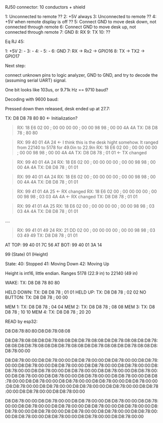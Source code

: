 RJ50 connector: 10 conductors + shield

1: Unconnected to remote ??
2: +5V always
3: Unconnected to remote ??
4: +5V when remote display is off ??
5: Connect GND to move desk down, not connected through remote
6: Connect GND to move desk up, not connected through remote
7: GND
8: RX
9: TX
10: ??

Eq RJ 45:

1: +5V
2: -
3: -
4: - 
5: -
6: GND
7: RX -> Rx2 -> GPIO16
8: TX -> TX2 -> GPIO17


Next step:

connect unknown pins to logic analyzer, GND to GND, and try to decode the (assuming serial UART) signal.

One bit looks like 103us, or 9.71k Hz == 9710 baud?

Decoding with 9600 baud:

Pressed down then released, desk ended up at 27.7:

TX: D8 D8 78 80 80 <- Initialization?

> RX: 18 E6 02 00 ; 00 00 00 00 ; 00 00 98 98 ; 00 00 4A 4A
TX: D8 D8 78 ; 80 80



> RX: 99 40 01 4A 24                                                         <- I think this is the desk hight somehow. It ranged from 22140 to 5178 for 49.0in to 22.9in
> RX: 18 E6 02 00 ; 00 00 00 00 ; 00 00 98 98 ; 00 00 4A 4A
TX: D8 D8 78 ; 01 01                                                         <- TX changed


> RX: 99 40 01 4A 24
> RX: 18 E6 02 00 ; 00 00 00 00 ; 00 00 98 98 ; 00 00 4A 4A
TX: D8 D8 78 ; 01 01


> RX: 99 40 01 4A 24
> RX: 18 E6 02 00 ; 00 00 00 00 ; 00 00 98 98 ; 00 00 4A 4A
TX: D8 D8 78 ; 01 01


> RX: 99 41 01 4A 25                                                        <- RX changed
> RX: 18 E6 02 00 ; 00 00 00 00 ; 00 00 98 98 ; 03 03 4A 4A                 <- RX changed
TX: D8 D8 78 ; 01 01


> RX: 99 41 01 4A 25
> RX: 18 E6 02 00 ; 00 00 00 00 ; 00 00 98 98 ; 03 03 4A 4A
TX: D8 D8 78 ; 01 01


....

> RX: 99 41 01 49 24
> RX: 21 DD 02 00 ; 00 00 00 00 ; 00 00 98 98 ; 03 03 49 49
TX: D8 D8 78 ; 01 01




AT TOP: 99 40 01 7C 56
AT BOT: 99 40 01 3A 14

99 (State) 01 (Height)

State:
40: Stopped
41: Moving Down
42: Moving Up

Height is int16, little endian. Ranges 5178 (22.9 in) to 22140 (49 in)


WAKE: TX: D8 D8 78 80 80

HELD DOWN: TX: D8 D8 78 ; 01 01
HELD UP:   TX: D8 D8 78 ; 02 02
NO BUTTON: TX: D8 D8 78 ; 00 00

MEM 1: TX: D8 D8 78 ; 04 04
MEM 2: TX: D8 D8 78 ; 08 08
MEM 3: TX: D8 D8 78 ; 10 10
MEM 4: TX: D8 D8 78 ; 20 20




READ by esp32:

D8:D8:78:80:80:D8:D8:78:08:08

D8:D8:78:08:08:D8:D8:78:08:08:D8:D8:78:08:08:D8:D8:78:08:08:D8:D8:78:08:08:D8:D8:78:08:08:D8:D8:78:08:08:D8:D8:78:08:08:D8:D8:78:08:08:D8:D8:78:00:00

D8:D8:78:00:00:D8:D8:78:00:00:D8:D8:78:00:00:D8:D8:78:00:00:D8:D8:78:00:00:D8:D8:78:00:00:D8:D8:78:00:00:D8:D8:78:00:00:D8:D8:78:00:00:D8:D8:78:00:00:D8:D8:78:00:00:D8:D8:78:00:00:D8:D8:78:00:00:D8:D8:78:00:00:D8:D8:78:00:00:D8:D8:78:00:00:D8:D8:78:00:00:D8:D8:78:00:00:D8:D8:78:00:00:D8:D8:78:00:00:D8:D8:78:00:00:D8:D8:78:00:00:D8:D8:78:00:00:D8:D8:78:00:00:D8:D8:78:00:00:D8:D8:78:00:00:D8:D8:78:00:00:D8:D8:78:00:00:D8:D8:78:00:00:D8:D8:78:00:00

D8:D8:78:00:00:D8:D8:78:00:00:D8:D8:78:00:00:D8:D8:78:00:00:D8:D8:78:00:00:D8:D8:78:00:00:D8:D8:78:00:00:D8:D8:78:00:00:D8:D8:78:00:00:D8:D8:78:00:00:D8:D8:78:00:00:D8:D8:78:00:00:D8:D8:78:00:00:D8:D8:78:00:00:D8:D8:78:00:00:D8:D8:78:00:00:D8:D8:78:00:00:D8:D8:78:00:00